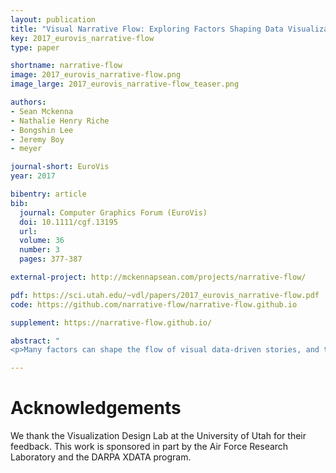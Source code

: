 ```yaml
---
layout: publication
title: "Visual Narrative Flow: Exploring Factors Shaping Data Visualization Story Reading Experiences"
key: 2017_eurovis_narrative-flow
type: paper

shortname: narrative-flow
image: 2017_eurovis_narrative-flow.png
image_large: 2017_eurovis_narrative-flow_teaser.png

authors:
- Sean Mckenna
- Nathalie Henry Riche
- Bongshin Lee
- Jeremy Boy
- meyer

journal-short: EuroVis
year: 2017

bibentry: article
bib:
  journal: Computer Graphics Forum (EuroVis)
  doi: 10.1111/cgf.13195
  url: 
  volume: 36
  number: 3
  pages: 377-387

external-project: http://mckennapsean.com/projects/narrative-flow/

pdf: https://sci.utah.edu/~vdl/papers/2017_eurovis_narrative-flow.pdf
code: https://github.com/narrative-flow/narrative-flow.github.io

supplement: https://narrative-flow.github.io/

abstract: "
<p>Many factors can shape the flow of visual data-driven stories, and thereby the way readers experience those stories. Through the analysis of 80 existing stories found on popular websites, we systematically investigate and identify seven characteristics of these stories, which we name “flow-factors,” and we illustrate how they feed into the broader concept of “visual narrative flow.” These flow-factors are navigation input, level of control, navigation progress, story layout, role of visualization, story progression, and navigation feedback. We also describe a series of studies we conducted, which shed initial light on how different visual narrative flows impact the reading experience. We report on two exploratory studies, in which we gathered reactions and preferences of readers for stepper- vs. scroller-driven flows. We then report on a crowdsourced study with 240 participants, in which we explore the effect of the combination of different flow-factors on readers’ engagement. Our results indicate that visuals and navigation feedback (e.g., static vs. animated transitions) have an impact on readers’ engagement, while level of control (e.g., discrete vs. continuous) may not.</p>"

---
```


# Acknowledgements

We thank the Visualization Design Lab at the University of Utah
for their feedback. This work is sponsored in part by the Air Force
Research Laboratory and the DARPA XDATA program.
